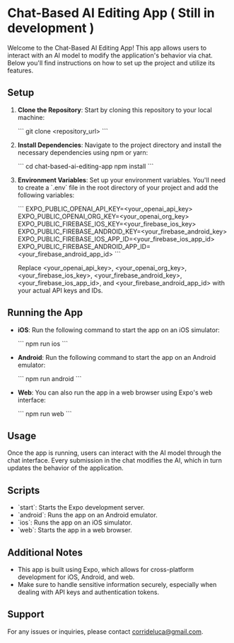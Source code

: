 # Chat-Based AI Editing App ( Still in development )

Welcome to the Chat-Based AI Editing App! This app allows users to interact with an AI model to modify the application's behavior via chat. Below you'll find instructions on how to set up the project and utilize its features.

## Setup

1. **Clone the Repository**: Start by cloning this repository to your local machine:

   \`\`\`
   git clone <repository_url>
   \`\`\`

2. **Install Dependencies**: Navigate to the project directory and install the necessary dependencies using npm or yarn:

   \`\`\`
   cd chat-based-ai-editing-app
   npm install
   \`\`\`

3. **Environment Variables**: Set up your environment variables. You'll need to create a \`.env\` file in the root directory of your project and add the following variables:

   \`\`\`
   EXPO_PUBLIC_OPENAI_API_KEY=<your_openai_api_key>
   EXPO_PUBLIC_OPENAI_ORG_KEY=<your_openai_org_key>
   EXPO_PUBLIC_FIREBASE_IOS_KEY=<your_firebase_ios_key>
   EXPO_PUBLIC_FIREBASE_ANDROID_KEY=<your_firebase_android_key>
   EXPO_PUBLIC_FIREBASE_IOS_APP_ID=<your_firebase_ios_app_id>
   EXPO_PUBLIC_FIREBASE_ANDROID_APP_ID=<your_firebase_android_app_id>
   \`\`\`

   Replace <your_openai_api_key>, <your_openai_org_key>, <your_firebase_ios_key>, <your_firebase_android_key>, <your_firebase_ios_app_id>, and <your_firebase_android_app_id> with your actual API keys and IDs.

## Running the App

- **iOS**: Run the following command to start the app on an iOS simulator:

  \`\`\`
  npm run ios
  \`\`\`

- **Android**: Run the following command to start the app on an Android emulator:

  \`\`\`
  npm run android
  \`\`\`

- **Web**: You can also run the app in a web browser using Expo's web interface:

  \`\`\`
  npm run web
  \`\`\`

## Usage

Once the app is running, users can interact with the AI model through the chat interface. Every submission in the chat modifies the AI, which in turn updates the behavior of the application.

## Scripts

- \`start\`: Starts the Expo development server.
- \`android\`: Runs the app on an Android emulator.
- \`ios\`: Runs the app on an iOS simulator.
- \`web\`: Starts the app in a web browser.

## Additional Notes

- This app is built using Expo, which allows for cross-platform development for iOS, Android, and web.
- Make sure to handle sensitive information securely, especially when dealing with API keys and authentication tokens.

## Support

For any issues or inquiries, please contact [corrideluca@gmail.com](mailto:corrideluca@gmail.com).
